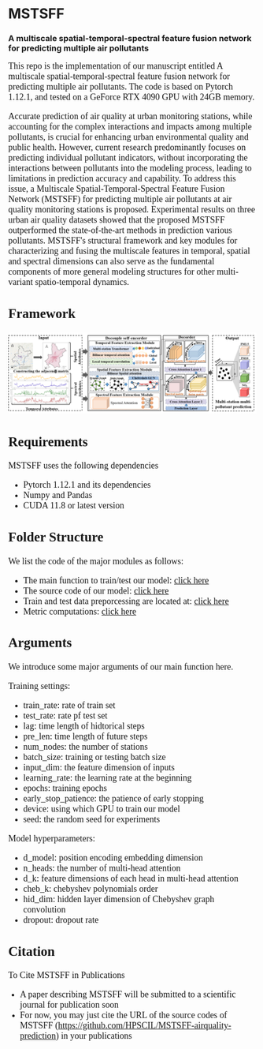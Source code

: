 # MSTSFF 

### A multiscale spatial-temporal-spectral feature fusion network for predicting multiple air pollutants ###

<font face="Times new roman" size=4>
This repo is the implementation of our manuscript entitled A multiscale spatial-temporal-spectral feature fusion network for predicting multiple air pollutants. The code is based on Pytorch 1.12.1, and tested on a GeForce RTX 4090 GPU with 24GB memory.


Accurate prediction of air quality at urban monitoring stations, while accounting for the complex interactions and impacts among multiple pollutants, is crucial for enhancing urban environmental quality and public health. However, current research predominantly focuses on predicting individual pollutant indicators, without incorporating the interactions between pollutants into the modeling process, leading to limitations in prediction accuracy and capability. To address this issue, a Multiscale Spatial-Temporal-Spectral Feature Fusion Network (MSTSFF) for predicting multiple air pollutants at air quality monitoring stations is proposed. Experimental results on three urban air quality datasets showed that the proposed MSTSFF outperformed the state-of-the-art methods in prediction various pollutants. MSTSFF's structural framework and key modules for characterizing and fusing the multiscale features in temporal, spatial and spectral dimensions can also serve as the fundamental components of more general modeling structures for other multi-variant spatio-temporal dynamics. 

## Framework

![MSTSFF](./Fig/MSTSFF.png)


## Requirements
MSTSFF uses the following dependencies
 
- Pytorch 1.12.1 and its dependencies
- Numpy and Pandas
- CUDA 11.8 or latest version

## Folder Structure
We list the code of the major modules as follows:<br>
- The main function to train/test our model: [click here](./MSTSFF/MODEL/main.py)<br>
- The source code of our model: [click here](./MSTSFF/MODEL/model.py)<br>
- Train and test data preporcessing are located at: [click here](./MSTSFF/MODEL/data_preprocess.py)<br>
- Metric computations: [click here](./MSTSFF/MODEL/utils.py)<br>

## Arguments
We introduce some major arguments of our main function here.

Training settings:
- train\_rate: rate of train set<br>
- test\_rate: rate pf test set<br>
- lag: time length of hidtorical steps<br>
- pre\_len: time length of future steps<br>
- num\_nodes: the number of stations<br>
- batch\_size: training or testing batch size<br>
- input\_dim: the feature dimension of inputs<br> 
- learning\_rate: the learning rate at the beginning<br>
- epochs: training epochs<br>
- early\_stop_patience: the patience of early stopping<br>
- device: using which GPU to train our model<br>
- seed: the random seed for experiments<br>

Model hyperparameters:<br>
- d\_model: position encoding embedding dimension<br>
- n\_heads: the number of multi-head attention<br>
- d\_k: feature dimensions of each head in multi-head attention<br>
- cheb\_k: chebyshev polynomials order<br>
- hid_dim: hidden layer dimension of Chebyshev graph convolution<br>
- dropout: dropout rate<br>


## Citation
To Cite MSTSFF in Publications<br>
- A paper describing MSTSFF will be submitted to a scientific journal for publication soon<br>
- For now, you may just cite the URL of the source codes of MSTSFF (https://github.com/HPSCIL/MSTSFF-airquality-prediction) in your publications</font>